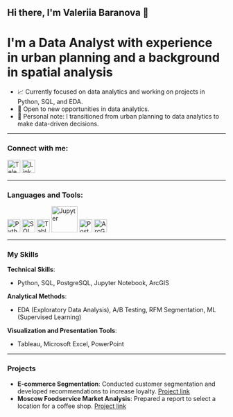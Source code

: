 ## Hi there, I'm Valeriia Baranova 👋

# I'm a Data Analyst with experience in urban planning and a background in spatial analysis

- 📈 Currently focused on data analytics and working on projects in Python, SQL, and EDA.
- 🤝 Open to new opportunities in data analytics.
- 🌟 Personal note: I transitioned from urban planning to data analytics to make data-driven decisions.

---

### Connect with me:
[<img src="https://img.icons8.com/color/48/000000/telegram-app.png" alt="Telegram" width="30"/>](https://t.me/inlightwithu)
[<img src="https://img.icons8.com/color/48/000000/linkedin.png" alt="LinkedIn" width="30"/>](https://www.linkedin.com/in/valeriia-baranova-3b15a29b/)

---

### Languages and Tools:
<span>
    <img src="https://img.icons8.com/color/48/000000/python.png" alt="Python" width="30"/>
    <img src="https://img.icons8.com/color/48/000000/sql.png" alt="SQL" width="30"/>
    <img src="https://img.icons8.com/color/48/000000/tableau-software.png" alt="Tableau" width="30"/>
    <img src="https://cdn.icon-icons.com/icons2/2699/PNG/512/jupyter_logo_icon_169453.png" alt="Jupyter" width="60"/>
    <img src="https://img.icons8.com/color/48/000000/postgreesql.png" alt="PostgreSQL" width="30"/>
    <img src="https://iconlogovector.com/uploads/images/2024/11/lg-6728bd4f89958-ArcGIS.webp" alt="ArcGIS" width="30"/> 
</span>

---

### My Skills

**Technical Skills**:
- Python, SQL, PostgreSQL, Jupyter Notebook, ArcGIS

**Analytical Methods**:
- EDA (Exploratory Data Analysis), A/B Testing, RFM Segmentation, ML (Supervised Learning)

**Visualization and Presentation Tools**:
- Tableau, Microsoft Excel, PowerPoint

---

### Projects
- **E-commerce Segmentation**: Conducted customer segmentation and developed recommendations to increase loyalty. [Project link](#)
- **Moscow Foodservice Market Analysis**: Prepared a report to select a location for a coffee shop. [Project link](#)
